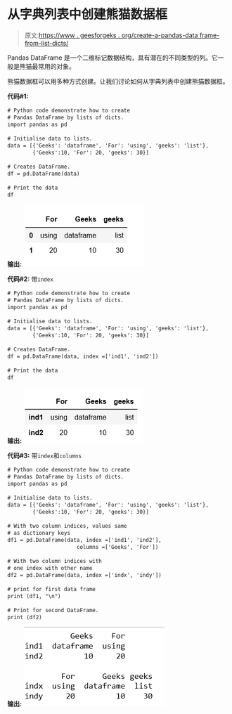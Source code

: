 # 从字典列表中创建熊猫数据框

> 原文:[https://www . geesforgeks . org/create-a-pandas-data frame-from-list-dicts/](https://www.geeksforgeeks.org/create-a-pandas-dataframe-from-list-of-dicts/)

Pandas DataFrame 是一个二维标记数据结构，具有潜在的不同类型的列。它一般是熊猫最常用的对象。

熊猫数据框可以用多种方式创建。让我们讨论如何从字典列表中创建熊猫数据框。

**代码#1:**

```
# Python code demonstrate how to create  
# Pandas DataFrame by lists of dicts. 
import pandas as pd 

# Initialise data to lists. 
data = [{'Geeks': 'dataframe', 'For': 'using', 'geeks': 'list'},
        {'Geeks':10, 'For': 20, 'geeks': 30}] 

# Creates DataFrame. 
df = pd.DataFrame(data) 

# Print the data 
df 
```

**输出:**
![](img/6a66b75078501f72fc842836101cada3.png)

**代码#2:** 带`index`

```
# Python code demonstrate how to create  
# Pandas DataFrame by lists of dicts. 
import pandas as pd 

# Initialise data to lists. 
data = [{'Geeks': 'dataframe', 'For': 'using', 'geeks': 'list'},
        {'Geeks':10, 'For': 20, 'geeks': 30}] 

# Creates DataFrame. 
df = pd.DataFrame(data, index =['ind1', 'ind2']) 

# Print the data 
df 
```

**输出:**
![](img/acc6edf8bef68444ccabbf5875ac114b.png)

**代码#3:** 带`index`和`columns`

```
# Python code demonstrate how to create  
# Pandas DataFrame by lists of dicts. 
import pandas as pd 

# Initialise data to lists. 
data = [{'Geeks': 'dataframe', 'For': 'using', 'geeks': 'list'},
        {'Geeks':10, 'For': 20, 'geeks': 30}] 

# With two column indices, values same  
# as dictionary keys 
df1 = pd.DataFrame(data, index =['ind1', 'ind2'],
                      columns =['Geeks', 'For']) 

# With two column indices with  
# one index with other name 
df2 = pd.DataFrame(data, index =['indx', 'indy']) 

# print for first data frame 
print (df1, "\n") 

# Print for second DataFrame. 
print (df2) 
```

**输出:**
![](img/274270b7f59a6b91ce4bc028ac95d3d7.png)